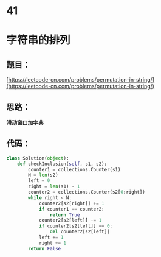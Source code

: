 # 41


# 字符串的排列

## 题目：

[https://leetcode-cn.com/problems/permutation-in-string/](https://leetcode-cn.com/problems/permutation-in-string/)

## 思路：

**滑动窗口加字典**

## 代码：

```python
class Solution(object):
    def checkInclusion(self, s1, s2):
        counter1 = collections.Counter(s1)
        N = len(s2)
        left = 0
        right = len(s1) - 1
        counter2 = collections.Counter(s2[0:right])
        while right < N:
            counter2[s2[right]] += 1
            if counter1 == counter2:
                return True
            counter2[s2[left]] -= 1
            if counter2[s2[left]] == 0:
                del counter2[s2[left]]
            left += 1
            right += 1
        return False
```




